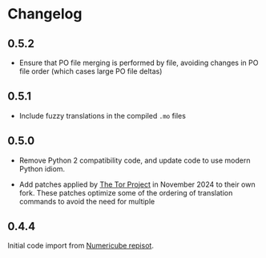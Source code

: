 # Changelog

## 0.5.2

* Ensure that PO file merging is performed by file, avoiding changes in PO file order (which cases large PO file deltas)

## 0.5.1

* Include fuzzy translations in the compiled `.mo` files

## 0.5.0

* Remove Python 2 compatibility code, and update code to use modern Python idiom.

* Add patches applied by [The Tor Project](https://gitlab.torproject.org/tpo/web/lego/-/blob/b1de03b222fad02369017afce3a12ccd5f8990f2/packages/i18n/lektor_i18n.py) in November 2024 to their own fork. These patches optimize some of the ordering of translation commands to avoid the need for multiple


## 0.4.4

Initial code import from [Numericube repisot](https://github.com/numericube/lektor-i18n-plugin).
